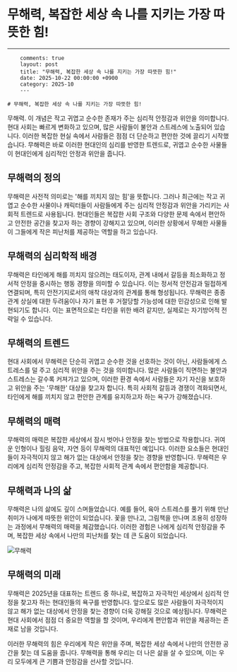 # 무해력, 복잡한 세상 속 나를 지키는 가장 따뜻한 힘!

---
        comments: true
        layout: post
        title: "무해력, 복잡한 세상 속 나를 지키는 가장 따뜻한 힘!"
        date: 2025-10-22 00:00:00 +0900
        category: 2025-10
        ---
        
    # 무해력, 복잡한 세상 속 나를 지키는 가장 따뜻한 힘!

무해력. 이 개념은 작고 귀엽고 순수한 존재가 주는 심리적 안정감과 위안을 의미합니다. 현대 사회는 빠르게 변화하고 있으며, 많은 사람들이 불안과 스트레스에 노출되어 있습니다. 이러한 복잡한 현실 속에서 사람들은 점점 더 단순하고 편안한 것에 끌리기 시작했습니다. 무해력은 바로 이러한 현대인의 심리를 반영한 트렌드로, 귀엽고 순수한 사물들이 현대인에게 심리적인 안정과 위안을 줍니다.

## 무해력의 정의

무해력은 사전적 의미로는 '해를 끼치지 않는 힘'을 뜻합니다. 그러나 최근에는 작고 귀엽고 순수한 사물이나 캐릭터들이 사람들에게 주는 심리적 안정감과 위안을 가리키는 사회적 트렌드로 사용됩니다. 현대인들은 복잡한 사회 구조와 다양한 문제 속에서 편안하고 안전한 공간을 찾고자 하는 경향이 강해지고 있으며, 이러한 상황에서 무해한 사물들이 그들에게 작은 피난처를 제공하는 역할을 하고 있습니다.

## 무해력의 심리학적 배경

무해력은 타인에게 해를 끼치지 않으려는 태도이자, 관계 내에서 갈등을 최소화하고 정서적 안정을 중시하는 행동 경향을 의미할 수 있습니다. 이는 정서적 안전감과 밀접하게 연결되며, 특히 안전기지로서의 애착 대상과의 관계를 통해 형성됩니다. 무해력은 종종 관계 상실에 대한 두려움이나 자기 표현 후 거절당할 가능성에 대한 민감성으로 인해 발현되기도 합니다. 이는 표면적으로는 타인을 위한 배려 같지만, 실제로는 자기방어적 전략일 수 있습니다.

## 무해력의 트렌드

현대 사회에서 무해력은 단순히 귀엽고 순수한 것을 선호하는 것이 아닌, 사람들에게 스트레스를 덜 주고 심리적 위안을 주는 것을 의미합니다. 많은 사람들이 직면하는 불안과 스트레스는 갈수록 커져가고 있으며, 이러한 환경 속에서 사람들은 자기 자신을 보호하고 위안을 주는 '무해한' 대상을 찾고자 합니다. 특히 사회적 갈등과 경쟁이 격화되면서, 타인에게 해를 끼치지 않고 편안한 관계를 유지하고자 하는 욕구가 강해졌습니다.

## 무해력의 매력

무해력의 매력은 복잡한 세상에서 잠시 벗어나 안정을 찾는 방법으로 작용합니다. 귀여운 인형이나 힐링 음악, 자연 등이 무해력의 대표적인 예입니다. 이러한 요소들은 현대인들이 자극적이지 않고 해가 없는 대상에서 안정을 찾는 경향을 반영합니다. 무해력은 우리에게 심리적 안정감을 주고, 복잡한 사회적 관계 속에서 편안함을 제공합니다.

## 무해력과 나의 삶

무해력은 나의 삶에도 깊이 스며들었습니다. 예를 들어, 육아 스트레스를 풀기 위해 만난 취미가 나에게 따뜻한 위안이 되었습니다. 꽃을 만나고, 그림책을 만나며 조용히 성장하는 과정에서 무해력의 매력을 체감했습니다. 이러한 경험은 나에게 심리적 안정감을 주며, 복잡한 세상 속에서 나만의 피난처를 찾는 데 큰 도움이 되었습니다.

![무해력](https://images.unsplash.com/photo-1760716478152-f70694d134e5?crop=entropy&cs=tinysrgb&fit=max&fm=jpg&ixid=M3w4MTk5NDN8MHwxfHJhbmRvbXx8fHx8fHx8fDE3NjExMzAyMTh8&ixlib=rb-4.1.0&q=80&w=400)

## 무해력의 미래

무해력은 2025년을 대표하는 트렌드 중 하나로, 복잡하고 자극적인 세상에서 심리적 안정을 찾고자 하는 현대인들의 욕구를 반영합니다. 앞으로도 많은 사람들이 자극적이지 않고 해가 없는 대상에서 안정을 찾는 경향이 더욱 강해질 것으로 예상됩니다. 무해력은 현대 사회에서 점점 더 중요한 역할을 할 것이며, 우리에게 편안함과 위안을 제공하는 존재로 남을 것입니다. 

이러한 무해력의 힘은 우리에게 작은 위안을 주며, 복잡한 세상 속에서 나만의 안전한 공간을 찾는 데 도움을 줍니다. 무해력을 통해 우리는 더 나은 삶을 살 수 있으며, 이는 우리 모두에게 큰 기쁨과 안정감을 선사할 것입니다.